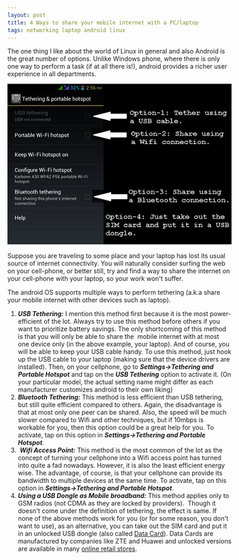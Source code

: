 ```yaml
---
layout: post
title: 4 Ways to share your mobile internet with a PC/laptop
tags: networking laptop android linux
---
```


The one thing I like about the world of Linux in general and also Android is the great number of options. Unlike Windows phone, where there is only one way to perform a task (if at all there is!), android provides a richer user experience in all departments.<!--more-->

[![Android Tethering Options](/uploads/old/Android_tether_options.png)](/uploads/old/Android_tether_options.png)

Suppose you are traveling to some place and your laptop has lost its usual source of internet connectivity. You will naturally consider surfing the web on your cell-phone, or better still, try and find a way to share the internet on your cell-phone with your laptop, so your work won't suffer.

The android OS supports multiple ways to perform tethering (a.k.a share your mobile internet with other devices such as laptop).

1.  ***USB Tethering:*** I mention this method first because it is the most power-efficient of the lot. Always try to use this method before others if you want to prioritize battery savings. The only shortcoming of this method is that you will only be able to share the  mobile internet with at most one device only (in the above example, your laptop). And of course, you will be able to keep your USB cable handy. To use this method, just hook up the USB cable to your laptop (making sure that the device drivers are installed). Then, on your cellphone, go to ***Settings-\>Tethering and Portable Hotspot*** and tap on the ***USB Tethering*** option to activate it. (On your particular model, the actual setting name might differ as each manufacturer customizes android to their own liking)
2.  ***Bluetooth Tethering:*** This method is less efficient than USB tethering, but still quite efficient compared to others. Again, the disadvantage is that at most only one peer can be shared. Also, the speed will be much slower compared to Wifi and other techniques, but if 10mbps is workable for you, then this option could be a great help for you. To activate, tap on this option in ***Settings-\>Tethering and Portable Hotspot***.
3.   ***Wifi Access Point:*** This method is the most common of the lot as the concept of turning your cellphone into a Wifi access point has turned into quite a fad nowadays. However, it is also the least efficient energy wise. The advantage, of course, is that your cellphone can provide its bandwidth to multiple devices at the same time. To activate, tap on this option in ***Settings-\>Tethering and Portable Hotspot***.
4.  ***Using a USB Dongle as Mobile broadband:*** This method applies only to GSM radios (not CDMA as they are locked by providers).  Though it doesn't come under the definition of tethering, the effect is same. If none of the above methods work for you (or for some reason, you don't want to use), as an alternative, you can take out the SIM card and put it in an unlocked USB dongle (also called [Data Card](https://en.wikipedia.org/wiki/WorldSIM#Data_SIM_Card)). Data Cards are manufactured by companies like ZTE and Huawei and unlocked versions are available in many [online retail stores](http://www.amazon.com/Generic-Wireless-7-2Mbps-Dongle-Function/dp/B00MHAKIFI/ref=sr_1_5?ie=UTF8&qid=1419075706&sr=8-5&keywords=usb+data+cards).

